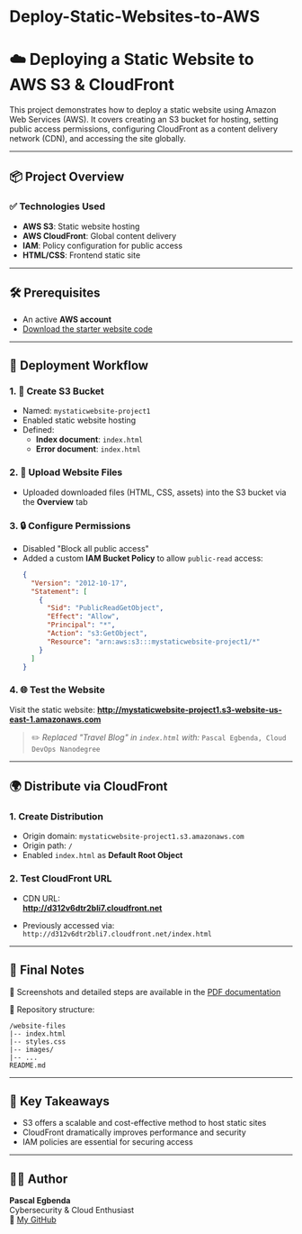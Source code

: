 # Deploy-Static-Websites-to-AWS

# ☁️ Deploying a Static Website to AWS S3 & CloudFront

This project demonstrates how to deploy a static website using Amazon Web Services (AWS). It covers creating an S3 bucket for hosting, setting public access permissions, configuring CloudFront as a content delivery network (CDN), and accessing the site globally.

---

## 📦 Project Overview

### ✅ Technologies Used
- **AWS S3**: Static website hosting
- **AWS CloudFront**: Global content delivery
- **IAM**: Policy configuration for public access
- **HTML/CSS**: Frontend static site

---

## 🛠️ Prerequisites

- An active **AWS account**
- [Download the starter website code](https://github.com/Pascal831/Deploy-Static-Websites-to-AWS/blob/main/udacity-starter-website.zip)

---

## 🚀 Deployment Workflow

### 1. 🎯 Create S3 Bucket

- Named: `mystaticwebsite-project1`
- Enabled static website hosting
- Defined:
  - **Index document**: `index.html`
  - **Error document**: `index.html`

### 2. 📁 Upload Website Files

- Uploaded downloaded files (HTML, CSS, assets) into the S3 bucket via the **Overview** tab

### 3. 🔒 Configure Permissions

- Disabled "Block all public access"
- Added a custom **IAM Bucket Policy** to allow `public-read` access:
  ```json
  {
    "Version": "2012-10-17",
    "Statement": [
      {
        "Sid": "PublicReadGetObject",
        "Effect": "Allow",
        "Principal": "*",
        "Action": "s3:GetObject",
        "Resource": "arn:aws:s3:::mystaticwebsite-project1/*"
      }
    ]
  }
  ```

### 4. 🌐 Test the Website

Visit the static website:
**http://mystaticwebsite-project1.s3-website-us-east-1.amazonaws.com**

> ✏️ *Replaced "Travel Blog" in `index.html` with:*
> `Pascal Egbenda, Cloud DevOps Nanodegree`

---

## 🌍 Distribute via CloudFront

### 1. Create Distribution

- Origin domain: `mystaticwebsite-project1.s3.amazonaws.com`
- Origin path: `/`
- Enabled `index.html` as **Default Root Object**

### 2. Test CloudFront URL

- CDN URL:  
  **http://d312v6dtr2bli7.cloudfront.net**

- Previously accessed via:  
  `http://d312v6dtr2bli7.cloudfront.net/index.html`

---

## 🧾 Final Notes

📌 Screenshots and detailed steps are available in the [PDF documentation](https://github.com/Pascal831/Deploy-Static-Websites-to-AWS/blob/main/Deploying%20mystaticwebsite.pdf)

📁 Repository structure:
```
/website-files
|-- index.html
|-- styles.css
|-- images/
|-- ...
README.md
```

---

## 🧠 Key Takeaways

- S3 offers a scalable and cost-effective method to host static sites
- CloudFront dramatically improves performance and security
- IAM policies are essential for securing access

---

## 👨‍💻 Author

**Pascal Egbenda**  
Cybersecurity & Cloud Enthusiast  
🔗 [My GitHub](https://github.com/Pascal831)
